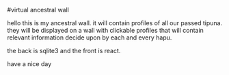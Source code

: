 #virtual ancestral wall

hello this is my ancestral wall. it will contain profiles of all our passed tipuna. they will be displayed on a wall with clickable profiles that will contain relevant information decide upon by each and every hapu.

the back is sqlite3 and the front is react.

have a nice day
